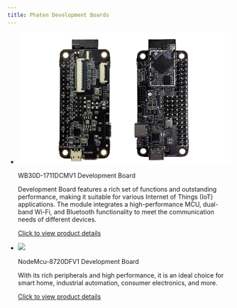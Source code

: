 ```yaml
---
title: Phaten Development Boards
---
```


<div class="grid cards" markdown>

-   ![](/assets/images/speaker/11-08/dome/8711开发板.jpg)

    WB30D-1711DCMV1 Development Board

    Development Board features a rich set of functions and outstanding performance, making it suitable for various Internet of Things (IoT) applications. The module integrates a high-performance MCU, dual-band Wi-Fi, and Bluetooth functionality to meet the communication needs of different devices.

    [Click to view product details](../products/dev_board/RTL8711.md)

-   ![](/assets/images/chanpin-tu/8720df开发板.png)

    NodeMcu-8720DFV1 Development Board

    With its rich peripherals and high performance, it is an ideal choice for smart home, industrial automation, consumer electronics, and more.

    [Click to view product details](../8720df/dev_board.md)

</div>
